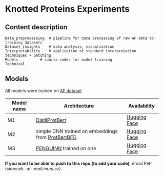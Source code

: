 # Knotted Proteins Experiments


## Content description

```
Data_preprocessing	# pipeline for data processing of raw AF data to training datasets
Dataset_insights	# data analysis, visualization
Interpretability	# application of standard interpretation techniques + patching
Models			# source codes for model training
Technical
```


## Models

All models were trained on [AF dataset](https://huggingface.co/datasets/EvaKlimentova/knots_AF)

| Model name | Architecture                                                                                      | Availability                                                                         |
| ---------- | ------------------------------------------------------------------------------------------------- | ------------------------------------------------------------------------------------ |
| M1         | [DistilProtBert](https://huggingface.co/yarongef/DistilProtBert)                                  | [Hugging Face](https://huggingface.co/EvaKlimentova/knots_distillprotbert_alphafold) |
| M2         | simple CNN trained on embeddings from [ProtBertBFD](https://huggingface.co/Rostlab/prot_bert_bfd) | [Hugging Face](https://huggingface.co/EvaKlimentova/knots_M2_embeddings_alphafold)   |
| M3         | [PENGUINN](https://www.frontiersin.org/articles/10.3389/fgene.2020.568546/full) trained on ohe    | [Hugging Face](https://huggingface.co/roa7n/knots_simple_CNN)                        |



**If you want to be able to push to this repo (to add your code)**, email Petr (*simecek -at- mail.muni.cz*).
